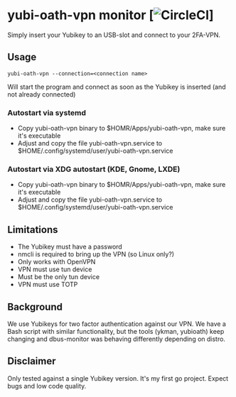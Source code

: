 # yubi-oath-vpn monitor [![CircleCI](https://circleci.com/gh/MeneDev/yubi-oath-vpn.svg?style=svg)]

Simply insert your Yubikey to an USB-slot and connect to your 2FA-VPN. 

## Usage
`yubi-oath-vpn --connection=<connection name>`

Will start the program and connect as soon as the Yubikey is inserted (and not already connected)

### Autostart via systemd

* Copy yubi-oath-vpn binary to $HOMR/Apps/yubi-oath-vpn, make sure it's executable
* Adjust and copy the file yubi-oath-vpn.service to $HOME/.config/systemd/user/yubi-oath-vpn.service

### Autostart via XDG autostart (KDE, Gnome, LXDE)

* Copy yubi-oath-vpn binary to $HOMR/Apps/yubi-oath-vpn, make sure it's executable
* Adjust and copy the file yubi-oath-vpn.service to $HOME/.config/systemd/user/yubi-oath-vpn.service

## Limitations
 * The Yubikey must have a password
 * nmcli is required to bring up the VPN (so Linux only?)
 * Only works with OpenVPN
 * VPN must use tun device
 * Must be the only tun device
 * VPN must use TOTP
 
## Background
We use Yubikeys for two factor authentication against our VPN.
We have a Bash script with similar functionality, but the tools (ykman, yubioath) keep changing and dbus-monitor was behaving differently depending on distro.

## Disclaimer
Only tested against a single Yubikey version.
It's my first go project. Expect bugs and low code quality.
